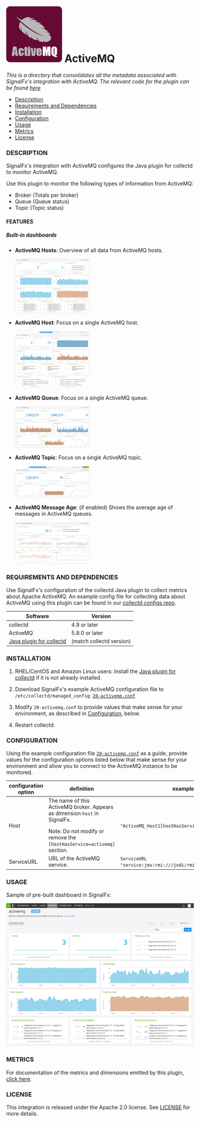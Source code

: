# ![](./img/integrations_activemq.png) ActiveMQ

_This is a directory that consolidates all the metadata associated with SignalFx's integration with ActiveMQ. The relevant code for the plugin can be found [here](https://github.com/signalfx/activemq-integration)_

- [Description](#description)
- [Requirements and Dependencies](#requirements-and-dependencies)
- [Installation](#installation)
- [Configuration](#configuration)
- [Usage](#usage)
- [Metrics](#metrics)
- [License](#license)

### DESCRIPTION

SignalFx's integration with ActiveMQ configures the Java plugin for collectd to monitor ActiveMQ.

Use this plugin to monitor the following types of information from ActiveMQ:

* Broker (Totals per broker)
* Queue (Queue status)
* Topic (Topic status)

#### FEATURES

##### Built-in dashboards

- **ActiveMQ Hosts**: Overview of all data from ActiveMQ hosts.

  [<img src='./img/dashboard_activemq_hosts.png' width=200px>](./img/dashboard_activemq_hosts.png)

- **ActiveMQ Host**: Focus on a single ActiveMQ host.

  [<img src='./img/dashboard_activemq_host.png' width=200px>](./img/dashboard_activemq_host.png)

- **ActiveMQ Queue**: Focus on a single ActiveMQ queue.

  [<img src='./img/dashboard_activemq_queue.png' width=200px>](./img/dashboard_activemq_queue.png)

- **ActiveMQ Topic**: Focus on a single ActiveMQ topic.

  [<img src='./img/dashboard_activemq_topic.png' width=200px>](./img/dashboard_activemq_topic.png)

- **ActiveMQ Message Age**: (if enabled) Shows the average age of messages in ActiveMQ queues.

  [<img src='./img/dashboard_activemq_messageage.png' width=200px>](./img/dashboard_activemq_messageage.png)

### REQUIREMENTS AND DEPENDENCIES

Use SignalFx's configuration of the collectd Java plugin to collect metrics about Apache ActiveMQ. An example config file for collecting data about ActiveMQ using this plugin can be found in our [collectd configs repo](https://github.com/signalfx/signalfx-collectd-configs/blob/master/managed_config/20-activemq.conf).

| Software  | Version        |
|-----------|----------------|
| collectd  |  4.9 or later  |
| ActiveMQ  | 5.8.0 or later |
| [Java plugin for collectd](../collectd-java) <!--- sfx_link:collectd-java ---> |  (match collectd version) | 
       
### INSTALLATION

1. RHEL/CentOS and Amazon Linux users: Install the [Java plugin for collectd](../collectd-java)<!--- sfx_link:collectd-java ---> if it is not already installed. 

1. Download SignalFx's example ActiveMQ configuration file to `/etc/collectd/managed_config`:  [`20-activemq.conf`](https://github.com/signalfx/integrations/blob/master/collectd-activemq/20-activemq.conf)

1. Modify `20-activemq.conf` to provide values that make sense for your environment, as described in [Configuration](#configuration), below.

1. Restart collectd.

### CONFIGURATION

Using the example configuration file [`20-activemq.conf`](././20-activemq.conf) as a guide, provide values for the configuration options listed below that make sense for your environment and allow you to connect to the ActiveMQ instance to be monitored.

| configuration option | definition | example value |
| ---------------------|------------|---------------|
| Host | The name of this ActiveMQ broker. Appears as dimension `host` in SignalFx. </p> Note: Do not modify or remove the `[hostHasService=activemq]` section. | `"ActiveMQ_Host1[hostHasService=activemq]"` |
| ServiceURL | URL of the ActiveMQ service. | `ServiceURL "service:jmx:rmi:///jndi/rmi://localhost:1099/jmxrmi"` |

### USAGE

Sample of pre-built dashboard in SignalFx:

![](././img/dashboard_activemq.png)

### METRICS

For documentation of the metrics and dimensions emitted by this plugin, [click here](././docs).

### LICENSE

This integration is released under the Apache 2.0 license. See [LICENSE](./LICENSE) for more details.
